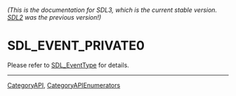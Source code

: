 ###### (This is the documentation for SDL3, which is the current stable version. [SDL2](https://wiki.libsdl.org/SDL2/) was the previous version!)
# SDL_EVENT_PRIVATE0

Please refer to [SDL_EventType](SDL_EventType) for details.

----
[CategoryAPI](CategoryAPI), [CategoryAPIEnumerators](CategoryAPIEnumerators)

